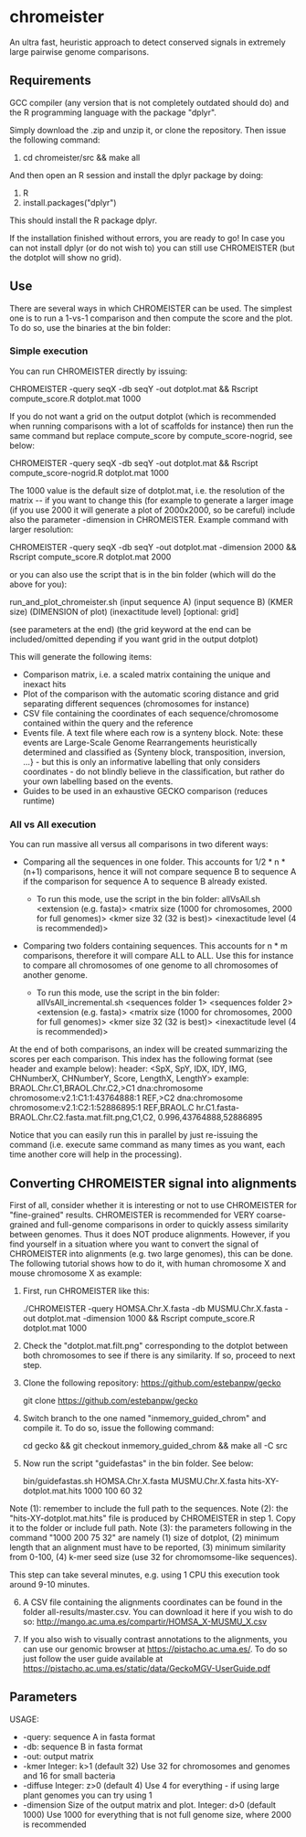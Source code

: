 # chromeister
An ultra fast, heuristic approach to detect conserved signals in extremely large pairwise genome comparisons.

## Requirements

GCC compiler (any version that is not completely outdated should do) and the R programming language with the package "dplyr".

Simply download the .zip and unzip it, or clone the repository.
Then issue the following command:

1. cd chromeister/src && make all

And then open an R session and install the dplyr package by doing:

1. R
2. install.packages("dplyr")

This should install the R package dplyr.

If the installation finished without errors, you are ready to go! In case you can not install dplyr (or do not wish to) you can still use CHROMEISTER (but the dotplot will show no grid).

## Use

There are several ways in which CHROMEISTER can be used. The simplest one is to run a 1-vs-1 comparison and then compute the score and the plot.
To do so, use the binaries at the bin folder:

### Simple execution

You can run CHROMEISTER directly by issuing:

CHROMEISTER -query seqX -db seqY -out dotplot.mat && Rscript compute_score.R dotplot.mat 1000

If you do not want a grid on the output dotplot (which is recommended when running comparisons with a lot of scaffolds for instance) then run the same command but replace compute_score by compute_score-nogrid, see below:

CHROMEISTER -query seqX -db seqY -out dotplot.mat && Rscript compute_score-nogrid.R dotplot.mat 1000

The 1000 value is the default size of dotplot.mat, i.e. the resolution of the matrix -- if you want to change this (for example to generate a larger image (if you use 2000 it will generate a plot of 2000x2000, so be careful) include also the parameter -dimension in CHROMEISTER. Example command with larger resolution:

CHROMEISTER -query seqX -db seqY -out dotplot.mat -dimension 2000 && Rscript compute_score.R dotplot.mat 2000

or you can also use the script that is in the bin folder (which will do the above for you):

run_and_plot_chromeister.sh (input sequence A) (input sequence B) (KMER size) (DIMENSION of plot) (inexactitude level) [optional: grid]

(see parameters at the end) (the grid keyword at the end can be included/omitted depending if you want grid in the output dotplot)

This will generate the following items:

*	Comparison matrix, i.e. a scaled matrix containing the unique and inexact hits
*	Plot of the comparison with the automatic scoring distance and grid separating different sequences (chromosomes for instance)
*	CSV file containing the coordinates of each sequence/chromosome contained within the query and the reference
*	Events file. A text file where each row is a synteny block. Note: these events are Large-Scale Genome Rearrangements heuristically determined and classified as {Synteny block, transposition, inversion, ...} - but this is only an informative labelling that only considers coordinates - do not blindly believe in the classification, but rather do your own labelling based on the events.
*	Guides to be used in an exhaustive GECKO comparison (reduces runtime)

### All vs All execution

You can run massive all versus all comparisons in two diferent ways:

* Comparing all the sequences in one folder. This accounts for 1/2 * n * (n+1) comparisons, hence it will not compare sequence B to sequence A if the comparison for sequence A to sequence B already existed.
	* To run this mode, use the script in the bin folder:
	 allVsAll.sh <sequences folder> <extension (e.g. fasta)> <matrix size (1000 for chromosomes, 2000 for full genomes)> <kmer size 32 (32 is best)> <inexactitude level (4 is recommended)> 

* Comparing two folders containing sequences. This accounts for n * m comparisons, therefore it will compare ALL to ALL. Use this for instance to compare all chromosomes of one genome to all chromosomes of another genome.
	* To run this mode, use the script in the bin folder:
	 allVsAll_incremental.sh <sequences folder 1> <sequences folder 2> <extension (e.g. fasta)> <matrix size (1000 for chromosomes, 2000 for full genomes)> <kmer size 32 (32 is best)> <inexactitude level (4 is recommended)>

At the end of both comparisons, an index will be created summarizing the scores per each comparison. This index has the following format (see header and example below):
header: <SpX, SpY, IDX, IDY, IMG, CHNumberX, CHNumberY, Score, LengthX, LengthY>
example: BRAOL.Chr.C1,BRAOL.Chr.C2,>C1 dna:chromosome chromosome:v2.1:C1:1:43764888:1 REF,>C2 dna:chromosome chromosome:v2.1:C2:1:52886895:1 REF,BRAOL.C
hr.C1.fasta-BRAOL.Chr.C2.fasta.mat.filt.png,C1,C2, 0.996,43764888,52886895


Notice that you can easily run this in parallel by just re-issuing the command (i.e. execute same command as many times as you want, each time another core will help in the processing).


## Converting CHROMEISTER signal into alignments

First of all, consider whether it is interesting or not to use CHROMEISTER for "fine-grained" results. CHROMEISTER is recommended for VERY coarse-grained and full-genome comparisons in order to quickly assess similarity between genomes. Thus it does NOT produce alignments. However, if you find yourself in a situation where you want to convert the signal of CHROMEISTER into alignments (e.g. two large genomes), this can be done. The following tutorial shows how to do it, with human chromosome X and mouse chromosome X as example:

1. First, run CHROMEISTER like this:

	./CHROMEISTER -query HOMSA.Chr.X.fasta -db MUSMU.Chr.X.fasta -out dotplot.mat -dimension 1000 && Rscript compute_score.R dotplot.mat 1000

2. Check the "dotplot.mat.filt.png" corresponding to the dotplot between both chromosomes to see if there is any similarity. If so, proceed to next step.

3. Clone the following repository: https://github.com/estebanpw/gecko

	git clone https://github.com/estebanpw/gecko

4. Switch branch to the one named "inmemory_guided_chrom" and compile it. To do so, issue the following command:
	
	cd gecko && git checkout inmemory_guided_chrom && make all -C src
	

5. Now run the script "guidefastas" in the bin folder. See below:

	bin/guidefastas.sh HOMSA.Chr.X.fasta MUSMU.Chr.X.fasta hits-XY-dotplot.mat.hits 1000 100 60 32

Note (1): remember to include the full path to the sequences.
Note (2): the "hits-XY-dotplot.mat.hits" file is produced by CHROMEISTER in step 1. Copy it to the folder or include full path.
Note (3): the parameters following in the command "1000 200 75 32" are namely (1) size of dotplot, (2) minimum length that an alignment must have to be reported, (3) minimum similarity from 0-100, (4) k-mer seed size (use 32 for chromomsome-like sequences).

This step can take several minutes, e.g. using 1 CPU this execution took around 9-10 minutes.

6. A CSV file containing the alignments coordinates can be found in the folder all-results/master.csv. You can download it here if you wish to do so: http://mango.ac.uma.es/compartir/HOMSA_X-MUSMU_X.csv

7. If you also wish to visually contrast annotations to the alignments, you can use our genomic browser at https://pistacho.ac.uma.es/. To do so just follow the user guide available at https://pistacho.ac.uma.es/static/data/GeckoMGV-UserGuide.pdf


## Parameters

USAGE:
* -query: 	sequence A in fasta format
* -db: 		sequence B in fasta format
* -out:		output matrix
* -kmer       Integer:   k>1 (default 32) Use 32 for chromosomes and genomes and 16 for small bacteria
* -diffuse    Integer:   z>0 (default 4) Use 4 for everything - if using large plant genomes you can try using 1
* -dimension  Size of the output matrix and plot. Integer:   d>0 (default 1000) Use 1000 for everything that is not full genome size, where 2000 is recommended













